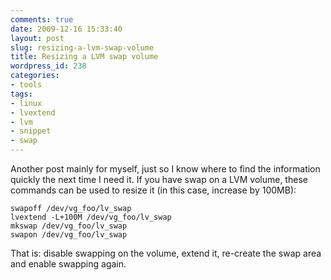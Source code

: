```yaml
---
comments: true
date: 2009-12-16 15:33:40
layout: post
slug: resizing-a-lvm-swap-volume
title: Resizing a LVM swap volume
wordpress_id: 238
categories:
- tools
tags:
- linux
- lvextend
- lvm
- snippet
- swap
---
```


Another post mainly for myself, just so I know where to find the information quickly the next time I need it. If you have swap on a LVM volume, these commands can be used to resize it (in this case, increase by 100MB):

    
    swapoff /dev/vg_foo/lv_swap
    lvextend -L+100M /dev/vg_foo/lv_swap
    mkswap /dev/vg_foo/lv_swap
    swapon /dev/vg_foo/lv_swap



That is: disable swapping on the volume, extend it, re-create the swap area and enable swapping again.
